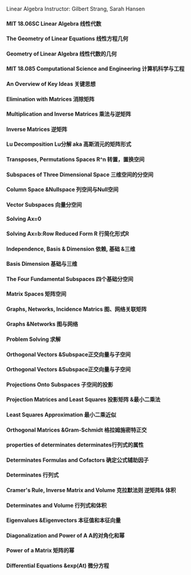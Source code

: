 Linear Algebra
Instructor: Gilbert Strang, Sarah Hansen

#### MIT 18.06SC Linear Algebra 线性代数
#### The Geometry of Linear Equations 线性方程几何
#### Geometry of Linear Algebra 线性代数的几何
#### MIT 18.085 Computational Science and Engineering 计算机科学与工程
#### An Overview of Key Ideas 关键思想
#### Elimination with Matrices 消除矩阵
#### Multiplication and Inverse Matrices 乘法与逆矩阵
#### Inverse Matrices 逆矩阵
#### Lu Decomposition Lu分解 aka 高斯消元的矩阵形式
#### Transposes, Permutations Spaces R^n 转置，置换空间
#### Subspaces of Three Dimensional Space 三维空间的分空间
#### Column Space &Nullspace 列空间与Null空间
#### Vector Subspaces 向量分空间
#### Solving Ax=0
#### Solving Ax=b:Row Reduced Form R 行简化形式R
#### Independence, Basis & Dimension 依赖, 基础 &三维
#### Basis Dimension 基础与三维
#### The Four Fundamental Subspaces 四个基础分空间
#### Matrix Spaces 矩阵空间
#### Graphs, Networks, Incidence Matrics 图、网络关联矩阵
#### Graphs &Networks 图与网络
#### Problem Solving 求解
#### Orthogonal Vectors &Subspace正交向量与子空间
#### Orthogonal Vectors &Subspace正交向量与子空间
#### Projections Onto Subspaces 子空间的投影
#### Projection Matrices and Least Squares 投影矩阵 &最小二乘法
#### Least Squares Approximation 最小二乘近似
#### Orthogonal Matrices &Gram-Schmidt 格拉姆施密特正交
#### properties of determinates determinates行列式的属性
#### Determinates Formulas and Cofactors 确定公式辅助因子
#### Determinates 行列式
#### Cramer's Rule, Inverse Matrix and Volume 克拉默法则 逆矩阵& 体积
#### Determinates and Volume 行列式和体积
#### Eigenvalues &Eigenvectors 本征值和本征向量
#### Diagonalization and Power of A A的对角化和幂
#### Power of a Matrix 矩阵的幂
#### Differential Equations &exp(At) 微分方程
#### 
